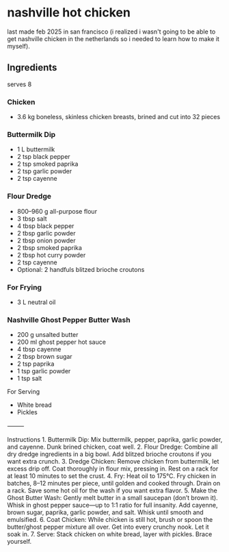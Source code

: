 # nashville hot chicken

last made feb 2025 in san francisco (i realized i wasn't going to be able to
get nashville chicken in the netherlands so i needed to learn how to make
it myself).

## Ingredients

serves 8

### Chicken

* 3.6 kg boneless, skinless chicken breasts, brined and cut into 32 pieces

### Buttermilk Dip

* 1 L buttermilk
* 2 tsp black pepper
* 2 tsp smoked paprika
* 2 tsp garlic powder
* 2 tsp cayenne

### Flour Dredge

* 800–960 g all-purpose flour
* 3 tbsp salt
* 4 tbsp black pepper
* 2 tbsp garlic powder
* 2 tbsp onion powder
* 2 tbsp smoked paprika
* 2 tbsp hot curry powder
* 2 tsp cayenne
* Optional: 2 handfuls blitzed brioche croutons

### For Frying

* 3 L neutral oil

### Nashville Ghost Pepper Butter Wash

* 200 g unsalted butter
* 200 ml ghost pepper hot sauce
* 4 tbsp cayenne
* 2 tbsp brown sugar
* 2 tsp paprika
* 1 tsp garlic powder
* 1 tsp salt

For Serving
- White bread
- Pickles

⸻

Instructions
	1.	Buttermilk Dip:
Mix buttermilk, pepper, paprika, garlic powder, and cayenne. Dunk brined chicken, coat well.
	2.	Flour Dredge:
Combine all dry dredge ingredients in a big bowl. Add blitzed brioche croutons if you want extra crunch.
	3.	Dredge Chicken:
Remove chicken from buttermilk, let excess drip off. Coat thoroughly in flour mix, pressing in. Rest on a rack for at least 10 minutes to set the crust.
	4.	Fry:
Heat oil to 175°C. Fry chicken in batches, 8–12 minutes per piece, until golden and cooked through. Drain on a rack. Save some hot oil for the wash if you want extra flavor.
	5.	Make the Ghost Butter Wash:
Gently melt butter in a small saucepan (don’t brown it). Whisk in ghost pepper sauce—up to 1:1 ratio for full insanity. Add cayenne, brown sugar, paprika, garlic powder, and salt. Whisk until smooth and emulsified.
	6.	Coat Chicken:
While chicken is still hot, brush or spoon the butter/ghost pepper mixture all over. Get into every crunchy nook. Let it soak in.
	7.	Serve:
Stack chicken on white bread, layer with pickles. Brace yourself.
